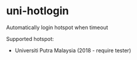 # uni-hotlogin
Automatically login hotspot when timeout

Supported hotspot:

* Universiti Putra Malaysia (2018 - require tester)
